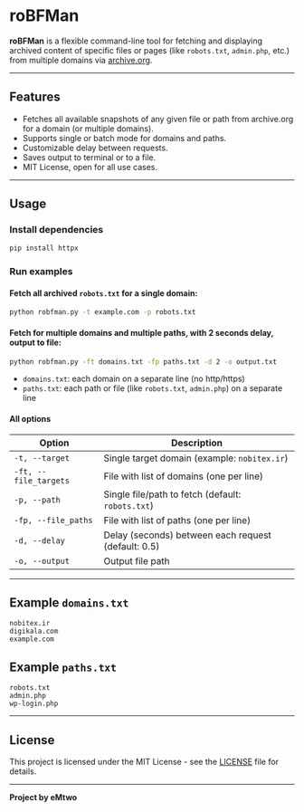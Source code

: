 # roBFMan

**roBFMan** is a flexible command-line tool for fetching and displaying archived content of specific files or pages (like `robots.txt`, `admin.php`, etc.) from multiple domains via [archive.org](https://archive.org/).

---

## Features

- Fetches all available snapshots of any given file or path from archive.org for a domain (or multiple domains).
- Supports single or batch mode for domains and paths.
- Customizable delay between requests.
- Saves output to terminal or to a file.
- MIT License, open for all use cases.

---

## Usage

### Install dependencies

```bash
pip install httpx
```

### Run examples

#### Fetch all archived `robots.txt` for a single domain:

```bash
python robfman.py -t example.com -p robots.txt
```

#### Fetch for multiple domains and multiple paths, with 2 seconds delay, output to file:

```bash
python robfman.py -ft domains.txt -fp paths.txt -d 2 -o output.txt
```

- `domains.txt`: each domain on a separate line (no http/https)
- `paths.txt`: each path or file (like `robots.txt`, `admin.php`) on a separate line

#### All options

| Option | Description |
|--------|-------------|
| `-t, --target` | Single target domain (example: `nobitex.ir`) |
| `-ft, --file_targets` | File with list of domains (one per line) |
| `-p, --path` | Single file/path to fetch (default: `robots.txt`) |
| `-fp, --file_paths` | File with list of paths (one per line) |
| `-d, --delay` | Delay (seconds) between each request (default: 0.5) |
| `-o, --output` | Output file path |

---

## Example `domains.txt`

```
nobitex.ir
digikala.com
example.com
```

## Example `paths.txt`

```
robots.txt
admin.php
wp-login.php
```

---

## License

This project is licensed under the MIT License - see the [LICENSE](LICENSE) file for details.

---

**Project by eMtwo**
